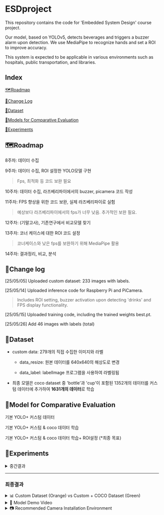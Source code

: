 # ESDproject

This repository contains the code for 'Embedded System Design' course project.

Our model, based on YOLOv5, detects beverages and triggers a buzzer alarm upon detection.
We use MediaPipe to recognize hands and set a ROI to improve accuracy.

This system is expected to be applicable in various environments such as hospitals, public transportation, and libraries.

## Index

[🗺️Roadmap](##-🗺️Roadmap)

[📝Change Log](##-📝Change-log)

[📂Dataset](##-📂Dataset)

[🧠Models for Comparative Evaluation](##-🧠Models-for-Comparative-Evaluation)

[🔬Experiments](##-🔬Experiments)



## 🗺️Roadmap
8주차: 데이터 수집

9주차: 데이터 수집, ROI 설정한 YOLO모델 구현

>	Fps, 최적화 등 코드 보완 필요

10주차: 데이터 수집, 라즈베리파이에서의 buzzer, picamera 코드 작성

11주차: FPS 향상을 위한 코드 보완, 실제 라즈베리파이로 실험

>	예상보다 라즈베리파이에서의 fps가 너무 낮음. 추가적인 보완 필요.

12주차: (기말고사),  기존연구에서 비교모델 찾기

13주차: 코너 케이스에 대한 ROI 코드 설정

> 코너케이스와 낮은 fps를 보완하기 위해 MediaPipe 활용

14주차: 결과정리, 비교, 분석


## 📝Change log

[25/05/05] Uploaded custom dataset: 233 images with labels.

[25/05/14] Uploaded inference code for Raspberry Pi and PiCamera.

>Includes ROI setting, buzzer activation upon detecting 'drinks' and FPS display functionality.

[25/05/15] Uploaded training code, including the trained weights best.pt.

[25/05/26] Add 46 images with labels (total)

## 📂Dataset

* custom data: 279개의 직접 수집한 이미지와 라벨

    * data_resize: 원본 데이터를 640x640의 해상도로 변경
  
    * data_label: labelImage 프로그램을 사용하여 라벨링됨

* 최종 모델은 coco dataset 중 'bottle'과 'cup'이 포함된 1352개의 데이터를 커스텀 데이터에 추가하여 **1631개의 데이터**로 학습
  

## 🧠Model for Comparative Evaluation
  
  기본 YOLO+ 커스텀 데이터

  기본 YOLO+ 커스텀 & coco 데이터 학습
  
  기본 YOLO+ 커스텀 & coco 데이터 학습+ ROI설정 (*최종 목표)
  

## 🔬Experiments

<details>
  <summary>중간결과</summary>

노트북 & 내장웹캠

![Image](https://github.com/user-attachments/assets/fc4f456f-3b0d-4c6a-981f-c8e199b8afdd)

라즈베리파이 & picamera

![Image](https://github.com/user-attachments/assets/e3dd7413-1ae2-46ce-8cd6-c850b1fba399)

</details> 

---

### 최종결과

<details>
<summary>📊 Custom Dataset (Orange) vs Custom + COCO Dataset (Green)</summary>

* train & val set  
![Image](https://github.com/user-attachments/assets/8f81fe99-2606-4739-9337-72dd93f46ae8)

* recall, precision, mAP  
![Image](https://github.com/user-attachments/assets/1c914f0a-e66d-4773-b280-aaedfe67326b)

</details>


<details>
<summary>🎥 Model Demo Video</summary>

* **Final Model**  
  ![Image](https://github.com/user-attachments/assets/a057fc08-da42-4771-b00f-6004a60cbd4b)  
  ![Image](https://github.com/user-attachments/assets/78a53ba7-87fb-4dd6-a1ad-d0710e6cb37a)

* Model Behavior Without a Drink    
  ![Image](https://github.com/user-attachments/assets/f3754cc3-ccf6-4c57-aecd-0c1795e5300e)

* Model Performance on Corner Case   
  ![Image](https://github.com/user-attachments/assets/bb3400a9-2714-4aff-8fcf-27467c2150ac)

* Comparison Model: Without ROI    
  ![Image](https://github.com/user-attachments/assets/12580495-fa02-4e9f-9c3a-5722016f93e2)  
  ![Image](https://github.com/user-attachments/assets/f8da88cf-784d-444e-a959-7a1d92ed3464)

</details>



<details>
<summary>📷 Recommended Camera Installation Environment</summary>

![Image](https://github.com/user-attachments/assets/9cd823a8-c96f-45ff-9fe8-a5d4332f915f)  
![Image](https://github.com/user-attachments/assets/fa1b72c7-9eb1-470d-92fd-94f2550e0936)  
![Image](https://github.com/user-attachments/assets/bbcbe580-ad03-4)

